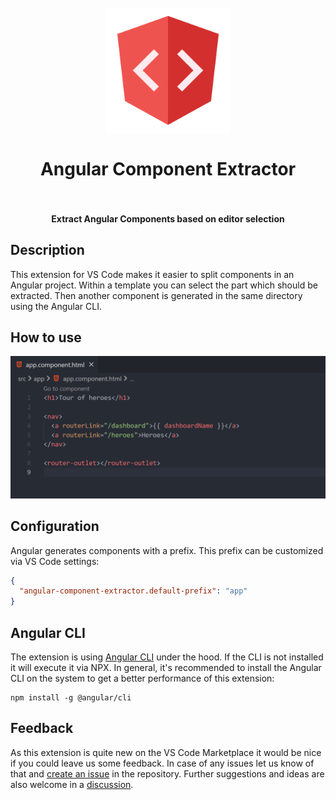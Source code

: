 <h1 align="center">
  <br>
    <img src="./images/logo.png" alt="logo" width="200">
  <br><br>
  Angular Component Extractor
  <br>
  <br>
</h1>

<h4 align="center">Extract Angular Components based on editor selection</h4>

## Description

This extension for VS Code makes it easier to split components in an Angular project. Within a template you can select the part which should be extracted. Then another component is generated in the same directory using the Angular CLI.

## How to use

![Preview](./images/preview.gif)

## Configuration

Angular generates components with a prefix. This prefix can be customized via VS Code settings:

```json
{
  "angular-component-extractor.default-prefix": "app"
}
```

## Angular CLI

The extension is using [Angular CLI](https://angular.io/cli) under the hood. If the CLI is not installed it will execute it via NPX. In general, it's recommended to install the Angular CLI on the system to get a better performance of this extension:

```
npm install -g @angular/cli
```

## Feedback

As this extension is quite new on the VS Code Marketplace it would be nice if you could leave us some feedback. In case of any issues let us know of that and [create an issue](https://github.com/PKief/vscode-angular-component-extractor/issues/new) in the repository. Further suggestions and ideas are also welcome in a [discussion](https://github.com/PKief/vscode-angular-component-extractor/discussions).
